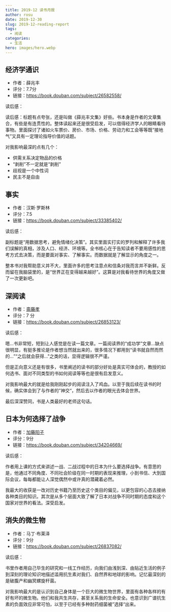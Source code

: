 ```yaml
---
title: 2019-12 读书月报
author: rosu
date: 2019-12-30
slug: 2019-12-reading-report
tags:
  - 阅读
categories:
  - 生活
hero: images/hero.webp
---
```


## 经济学通识

- 作者：薛兆丰
- 评分：7.7分
- 链接：https://book.douban.com/subject/26582558/

读后感：

读后感：标题有点夸张，还是叫做《薛兆丰文集》好些。书本身是作者的文章集合，有些是有连贯性的。整体读起来还是很受启发，可以借得经济学人的眼睛看待事物。里面探讨了诸如火车票价、房价、市场、价格、劳动力和工会等等既“接地气”又具有一定理论指导价值的话题。

对我影响最深的点有几个：

- 供需关系决定物品的价格
- “剥削”不一定就是“剥削”
- 歧视是一个中性词
- 民主不是自由



## 事实

- 作者：汉斯·罗斯林
- 评分：7.5
- 链接：https://book.douban.com/subject/33385402/

读后感：

副标题是“用数据思考，避免情绪化决策”。其实里面实打实的罗列和解释了许多我们误解的真相，涉及人口、经济、环境等。全书核心在于告知读者不要用感性的思考方式去决策，而是要面对事实、了解事实。而数据就是了解显示的角度之一。

整本书对我帮助意义并不大，里面许多的思考注意点和信条对我而言并不新鲜。反而留在我脑袋里的，是“世界正在变得越来越好”。这算是对我看待世界的角度又做了一次更新吧。



## 深阅读

- 作者：[斋藤孝](https://book.douban.com/author/268572/)
- 评分：7 分
- 链接：https://book.douban.com/subject/26853123/

读后感：

嗯...书非常短，短到让人感觉是在读一篇文章。一篇阅读界的“成功学”文章...缺点很明显，有挺多推论是作者想当然就出来的，很多情况下都用到“读书就自然而然的...”“之后就会获得..."之类的话，显得逻辑很不严谨。

但是正向意义还是有很多，书里阐述的读书的部分好处是真实可体会的，教授的如何选书、面对不同类型的书如何阅读等等也是很有启发意义。

对我影响最大的就是给我刚刚起步的阅读注入了鸡血。以至于我后续在读书的时候，确实体会到了与作者的”神交“，然后去以作者的眼光去体会世界。

最后深深赞同，书是人类最好的老师这句话。



## 日本为何选择了战争

- 作者：[加藤阳子](https://book.douban.com/search/加藤阳子)
- 评分：9分
- 链接：https://book.douban.com/subject/34204669/

读后感：

作者用上课的方式来讲述一战、二战过程中的日本为什么要选择战争。有意思的是，他通过不同角度、不同社会阶级在同一时期的表现来推理，小到书信、大到国际会议，每每都能让人深觉偶然中或许真的潜藏着必然。

我最大的收获是一改对历史书籍乃至历史这个类目的偏见，以更包容的心态去接纳各种类目的知识。其次是从多个层面大致了解了日本对战争不同时期的态度和这个国家对世界的看法。深受启发。



## 消失的微生物

- 作者：马丁·布莱泽
- 评分：9分
- 链接：https://book.douban.com/subject/26837082/

读后感：

书里作者用自己毕生的研究和一线工作经历，向我们由浅到深、由贴近生活的例子到深刻的理论知识地描述滥用抗生素对我们、自然界和地球的影响。记忆最深刻的是破腹产和幽冥螺旋杆菌。

对我影响最大的是认识到自己身体是一个巨大的微生物世界，里面有各种各样的有好有坏的微生物。他们和我共生共存，甚至关系我的生命安全。也意识到广谱抗生素的负面效应非常可怕，以至于已经有多种耐药细菌被”选择“出来。